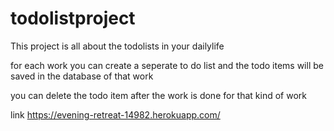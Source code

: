 # todolistproject

This project is all about the todolists in your dailylife

for each work you can create a seperate to do list and the todo items will be saved in the database of that work

you can delete the todo item after the work is done for that kind of work

link https://evening-retreat-14982.herokuapp.com/
